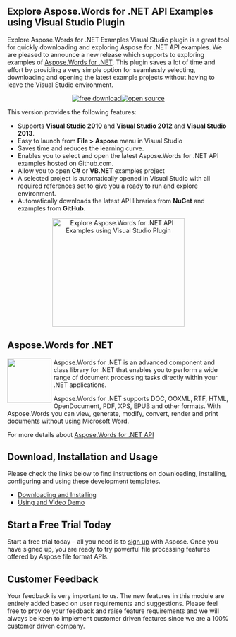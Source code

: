 <h2>Explore Aspose.Words for .NET API Examples using Visual Studio Plugin</h2>
<p>Explore Aspose.Words for .NET Examples Visual Studio plugin is a great tool for quickly downloading and exploring Aspose for .NET API examples. We are pleased to announce a new release which supports to exploring examples of <a href="https://products.aspose.com/words/net">Aspose.Words for .NET</a>. This plugin saves a lot of time and effort by providing a very simple option for seamlessly selecting, downloading and opening the latest example projects without having to leave the Visual Studio environment.</p>
<div>
<p style="text-align: center;"><a title="Free Download - Aspose.Words for .NET API Examples using Aspose Visual Studio Plugin 2.2" href="https://asposewordsvs.codeplex.com/releases"><img title="Free Download - Aspose.Words for .NET API Examples using Aspose Visual Studio Plugin" src="https://cdn.aspose.com/Images/marketplace/free-download-icon-aspose-mp.png" alt="free download" /></a><a title="Source Code - Aspose.Words for .NET API Examples using Aspose Visual Studio Plugin" href="https://asposewordsvs.codeplex.com/SourceControl/latest"><img title="Source Code - Aspose.Words for .NET API Examples using Aspose Visual Studio Plugin" src="https://cdn.aspose.com/Images/marketplace/open-source-icon-aspose-mp.png" alt="open source" /></a></p>
<p>This version provides the following features:</p>
<ul>
<li>Supports <strong>Visual Studio 2010</strong> and <strong>Visual Studio 2012</strong> and <strong>Visual Studio 2013</strong>.</li>
<li>Easy to launch from <strong>File &gt; Aspose</strong> menu in Visual Studio</li>
<li>Saves time and reduces the learning curve.</li>
<li>Enables you to select and open the latest Aspose.Words for .NET API examples hosted on Github.com.</li>
<li>Allow you to open <strong>C#</strong> or <strong>VB.NET</strong> examples project</li>
<li>A selected project is automatically opened in Visual Studio with all required references set to give you a ready to run and explore environment.</li>
<li>Automatically downloads the latest API libraries from <strong>NuGet</strong> and examples from <strong>GitHub</strong>.</li>
</ul>
<div align="center"><a href="https://www.aspose.com/blogs/wp-content/uploads/2016/01/AsposeWordsCreateProject3.png"><img src="https://www.aspose.com/blogs/wp-content/uploads/2016/01/AsposeWordsCreateProject3-300x246.png" alt="Explore Aspose.Words for .NET API Examples using Visual Studio Plugin" title="Explore Aspose.Words for .NET API Examples using Visual Studio Plugin" width="300" height="246" class="size-medium wp-image-27496" /></a></div>
<h2>Aspose.Words for .NET</h2>
<p><a href="https://products.aspose.com/words/net"><img style="float: left; padding-right: 5px;" title="Aspose.Words or .NET logo" src="https://www.aspose.com/App_Themes/V2/images/productLogos/NET/aspose_Words-for-net.jpg" alt="" width="100" height="100" /></a>Aspose.Words for .NET is an advanced component and class library for .NET that enables you to perform a wide range of document processing tasks directly within your .NET applications.</p>
<p>Aspose.Words for .NET supports DOC, OOXML, RTF, HTML, OpenDocument, PDF, XPS, EPUB and other formats. With Aspose.Words you can view, generate, modify, convert, render and print documents without using Microsoft Word.</p>
<p>For more details about <a title="Aspose.Words for .NET API" href="https://products.aspose.com/words/net"> Aspose.Words for .NET API</a></p>
<h2>Download, Installation and Usage</h2>
<p>Please check the links below to find instructions on downloading, installing, configuring and using these development templates.</p>
<ul>
<li><a href="https://docs.aspose.com/display/wordsnet/Aspose.Words+Visual+Studio+Plugin#Aspose.WordsVisualStudioPlugin-Downloading">Downloading and Installing </a></li>
<li><a href="https://docs.aspose.com/display/wordsnet/Aspose.Words+Visual+Studio+Plugin#Aspose.WordsVisualStudioPlugin-VideoDemo">Using and Video Demo</a></li>
</ul>
</div>
<h2>Start a Free Trial Today</h2>
<p>Start a free trial today &ndash; all you need is to <a href="https://id.dynabic.com/signup?clientId=prod.discourse.aspose&redirectUrl=https://forum.aspose.com/session/sso"> sign up</a> with Aspose. Once you have signed up, you are ready to try powerful file processing features offered by Aspose file format APIs.</p>
<h2>Customer Feedback</h2>
<p>Your feedback is very important to us. The new features in this module are entirely added based on user requirements and suggestions. Please feel free to provide your feedback and raise feature requirements and we will always be keen to implement customer driven features since we are a 100% customer driven company.</p>
